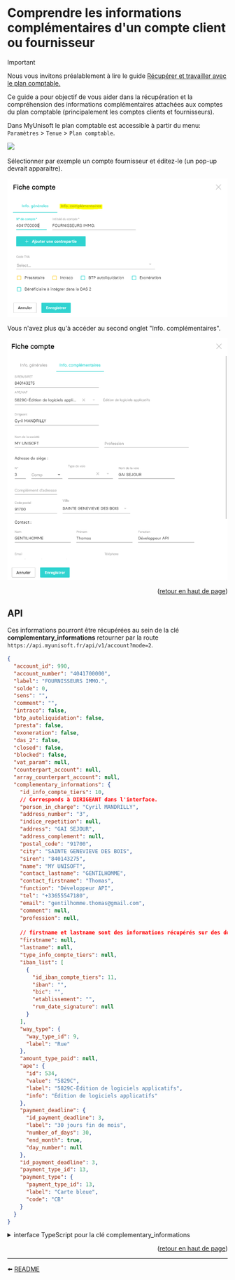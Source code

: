 <span id="readme-top"></span>

# Comprendre les informations complémentaires d'un compte client ou fournisseur

> [!IMPORTANT]
> Nous vous invitons préalablement à lire le guide [Récupérer et travailler avec le plan comptable.](./plan_comptable.md)

Ce guide a pour objectif de vous aider dans la récupération et la compréhension des informations complémentaires attachées aux comptes du plan comptable (principalement les comptes clients et fournisseurs).

Dans MyUnisoft le plan comptable est accessible à partir du menu: `Paramètres` > `Tenue` > `Plan comptable`.

![](../../../images/plan_comptable.PNG)

Sélectionner par exemple un compte fournisseur et éditez-le (un pop-up devrait apparaitre).

![](../../../images/fiche_compte.PNG)

Vous n'avez plus qu'à accéder au second onglet "Info. complémentaires".

![](../../../images/fiche_compte_complementaire.PNG)

<p align="right">(<a href="#readme-top">retour en haut de page</a>)</p>

## API

Ces informations pourront être récupérées au sein de la clé **complementary_informations** retourner par la route `https://api.myunisoft.fr/api/v1/account?mode=2`.

```json
{
  "account_id": 990,
  "account_number": "4041700000",
  "label": "FOURNISSEURS IMMO.",
  "solde": 0,
  "sens": "",
  "comment": "",
  "intraco": false,
  "btp_autoliquidation": false,
  "presta": false,
  "exoneration": false,
  "das_2": false,
  "closed": false,
  "blocked": false,
  "vat_param": null,
  "counterpart_account": null,
  "array_counterpart_account": null,
  "complementary_informations": {
    "id_info_compte_tiers": 10,
    // Corresponds à DIRIGEANT dans l'interface.
    "person_in_charge": "Cyril MANDRILLY",
    "address_number": "3",
    "indice_repetition": null,
    "address": "GAI SEJOUR",
    "address_complement": null,
    "postal_code": "91700",
    "city": "SAINTE GENEVIEVE DES BOIS",
    "siren": "840143275",
    "name": "MY UNISOFT",
    "contact_lastname": "GENTILHOMME",
    "contact_firstname": "Thomas",
    "function": "Développeur API",
    "tel": "+33655547180",
    "email": "gentilhomme.thomas@gmail.com",
    "comment": null,
    "profession": null,

    // firstname et lastname sont des informations récupérés sur des documents des impôts
    "firstname": null,
    "lastname": null,
    "type_info_compte_tiers": null,
    "iban_list": [
      {
        "id_iban_compte_tiers": 11,
        "iban": "",
        "bic": "",
        "etablissement": "",
        "rum_date_signature": null
      }
    ],
    "way_type": {
      "way_type_id": 9,
      "label": "Rue"
    },
    "amount_type_paid": null,
    "ape": {
      "id": 534,
      "value": "5829C",
      "label": "5829C-Édition de logiciels applicatifs",
      "info": "Édition de logiciels applicatifs"
    },
    "payment_deadline": {
      "id_payment_deadline": 3,
      "label": "30 jours fin de mois",
      "number_of_days": 30,
      "end_month": true,
      "day_number": null
    },
    "id_payment_deadline": 3,
    "payment_type_id": 13,
    "payment_type": {
      "payment_type_id": 13,
      "label": "Carte bleue",
      "code": "CB"
    }
  }
}
```

<details><summary>interface TypeScript pour la clé complementary_informations</summary>

```ts
interface ComplementaryInformations {
  id_info_compte_tiers: number;
  person_in_charge: string;
  address_number: string;
  indice_repetition: string;
  address: string;
  address_complement: string;
  postal_code: string;
  city: string;
  siren: string;
  name: string;
  contact_lastname: string;
  contact_firstname: string;
  function: string;
  tel: string;
  email: string;
  comment: string;
  profession: string;
  firstname: string;
  lastname: string;
  type_info_compte_tiers: number;
  iban_list: Iban[];
  way_type: WayType;
  amount_type_paid: AmountTypePaid;
  ape: Ape;
  id_payment_deadline: number;
  payment_deadline: PaymentDeadline;
  payment_type_id: number;
  payment_type: PaymentType;
}

interface Iban {
  id_iban_compte_tiers: number;
  iban: string;
  bic: string;
  etablissement: string;
  rum_date_signature?: string;
}

interface PaymentType {
  payment_type_id: number;
  label: string;
  code: string;
}

interface PaymentDeadline {
  id_payment_deadline: number;
  label: string;
  number_of_days: number;
  end_month: boolean;
  day_number: number | null;
}

interface Ape {
  id: number;
  value: string;
  label: string;
  info: string;
}

interface WayType {
  way_type_id: number;
  label: string;
}

interface AmountTypePaid {
  id_amount_type_paid: number;
  label: string;
}
```
</details>

<p align="right">(<a href="#readme-top">retour en haut de page</a>)</p>

---

⬅️ [README](../../../../README.md)
